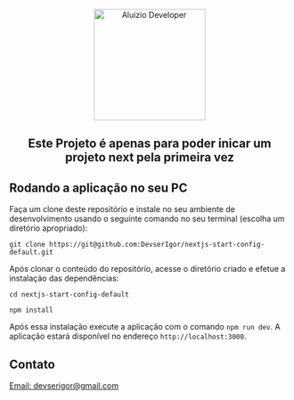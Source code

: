 <p align="center">
  <a href="https://aluiziodeveloper.com.br/">
    <img alt="Aluizio Developer" src="https://avatars.githubusercontent.com/u/50743713?v=4" width="200" />
  </a>
</p>
<h2 align="center">
Este Projeto é apenas para poder inicar um projeto next pela primeira vez
</h2>

## Rodando a aplicação no seu PC

Faça um clone deste repositório e instale no seu ambiente de desenvolvimento usando o seguinte comando no seu terminal (escolha um diretório apropriado):

```shell
git clone https://git@github.com:DevserIgor/nextjs-start-config-default.git
```

Após clonar o conteúdo do repositório, acesse o diretório criado e efetue a instalação das dependências:

```shell
cd nextjs-start-config-default

npm install
```

Após essa instalação execute a aplicação com o comando `npm run dev`. A aplicação estará disponível no endereço `http://localhost:3000`.

## Contato

[Email: devserigor@gmail.com](devserigor@gmail.com)
